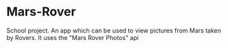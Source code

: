 # Mars-Rover
School project. An app which can be used to view pictures from Mars taken by Rovers. It uses the "Mars Rover Photos" api
